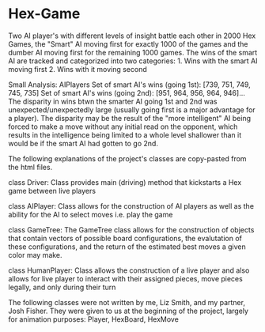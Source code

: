 # Hex-Game
Two AI player's with different levels of insight battle each other in 2000 Hex Games, the "Smart" AI moving first for exactly 1000 of the games and the dumber AI moving first for the remaining 1000 games. The wins of the smart AI are tracked and categorized into two categories: 1. Wins with the smart AI moving first 2. Wins with it moving second

Small Analysis: AIPlayers Set of smart AI's wins (going 1st): [739, 751, 749, 745, 735] Set of smart AI's wins (going 2nd): [951, 964, 956, 964, 946]... 
The disparity in wins btwn the smarter AI going 1st and 2nd was unexpected/unexpectedly large (usually going first is a major advantage for a player). The disparity may be the result of the "more intelligent" AI being forced to make a move without any initial read on the opponent, which results in the intelligence being limited to a whole level shallower than it would be if the smart AI had gotten to go 2nd.

The following explanations of the project's classes are copy-pasted from the html files. 

class Driver:
Class provides main (driving) method that kickstarts a Hex game between live players

class AIPlayer:
Class allows for the construction of AI players as well as the ability for the AI to select moves i.e. play the game

class GameTree:
The GameTree class allows for the construction of objects that contain vectors of possible board configurations, the evalutation of these configurations, and the return of the estimated best moves a given color may make.

class HumanPlayer:
Class allows the construction of a live player and also allows for live player to interact with their assigned pieces, move pieces legally, and only during their turn

The following classes were not written by me, Liz Smith, and my partner, Josh Fisher. They were given to us at the beginning of the project, largely for animation purposes:
Player, HexBoard, HexMove
